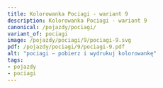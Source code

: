 ```yaml
---
title: Kolorowanka Pociagi - wariant 9
description: Kolorowanka Pociagi - wariant 9
canonical: /pojazdy/pociagi/
variant_of: pociagi
image: /pojazdy/pociagi/9/pociagi-9.svg
pdf: /pojazdy/pociagi/9/pociagi-9.pdf
alt: "pociagi – pobierz i wydrukuj kolorowankę"
tags:
- pojazdy
- pociagi
---
```

